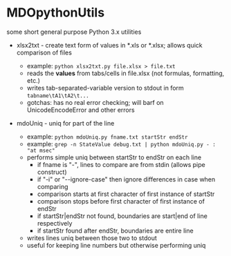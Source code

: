 # MDOpythonUtils
some short general purpose Python 3.x utilities

- xlsx2txt - create text form of values in \*.xls or \*.xlsx; allows quick comparison of files
  - example: `python xlsx2txt.py file.xlsx > file.txt`
  - reads the **values** from tabs/cells in file.xlsx (not formulas, formatting, etc.)
  - writes tab-separated-variable version to stdout in form `tabname\tA1\tA2\t...`
  - gotchas: has no real error checking; will barf on UnicodeEncodeError and other errors

- mdoUniq - uniq for part of the line
  - example: `python mdoUniq.py fname.txt startStr endStr`
  - example: `grep -n StateValue debug.txt | python mdoUniq.py - : "at msec"`
  - performs simple uniq between startStr to endStr on each line
    - if fname is "-", lines to compare are from stdin (allows pipe construct)
    - if "-i" or "--ignore-case" then ignore differences in case when comparing
    - comparison starts at first character of first instance of startStr
    - comparison stops before first character of first instance of endStr
    - if startStr|endStr not found, boundaries are start|end of line respectively
    - if startStr found after endStr, boundaries are entire line
  - writes lines uniq between those two to stdout
  - useful for keeping line numbers but otherwise performing uniq
